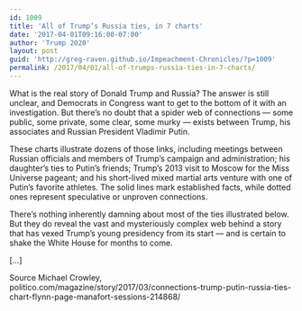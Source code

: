 ```yaml
---
id: 1009
title: 'All of Trump’s Russia ties, in 7 charts'
date: '2017-04-01T09:16:00-07:00'
author: 'Trump 2020'
layout: post
guid: 'http://greg-raven.github.io/Impeachment-Chronicles/?p=1009'
permalink: /2017/04/01/all-of-trumps-russia-ties-in-7-charts/
---
```


What is the real story of Donald Trump and Russia? The answer is still unclear, and Democrats in Congress want to get to the bottom of it with an investigation. But there’s no doubt that a spider web of connections — some public, some private, some clear, some murky — exists between Trump, his associates and Russian President Vladimir Putin.

These charts illustrate dozens of those links, including meetings between Russian officials and members of Trump’s campaign and administration; his daughter’s ties to Putin’s friends; Trump’s 2013 visit to Moscow for the Miss Universe pageant; and his short-lived mixed martial arts venture with one of Putin’s favorite athletes. The solid lines mark established facts, while dotted ones represent speculative or unproven connections.

There’s nothing inherently damning about most of the ties illustrated below. But they do reveal the vast and mysteriously complex web behind a story that has vexed Trump’s young presidency from its start — and is certain to shake the White House for months to come.

\[…\]

Source Michael Crowley, politico.com/magazine/story/2017/03/connections-trump-putin-russia-ties-chart-flynn-page-manafort-sessions-214868/